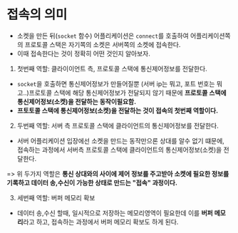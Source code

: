 # 접속의 의미
- 소켓을 만든 뒤(`socket` 함수) 어플리케이션은 `connect`를 호출하여 어플리케이션쪽의 프로토콜 스택은 자기쪽의 소켓은 서버쪽의 소켓에 접속한다.
- 이때 접속한다는 것이 정확히 어떤 것인지 알아보자.

1. 첫번째 역할: 클라이이언트 측, 프로토콜 스택에 통신제어정보를 전달한다.
- `socket`을 호출하면 통신제어정보가 만들어질뿐 (서버 ip는 뭐고, 포트 번호는 뭐고..)프로토콜 스택에 해당 통신제어정보가 전달되지 않기 때문에 **프로토콜 스택에 통신제어정보(소켓)을 전달하는 동작이필요함.**
- **프토토콜 스택에 통신제어정보(소켓)을 전달하는 것이 접속의 첫번째 역할이다.**

2. 두번째 역할: 서버 측 프로토콜 스택에 클라이언트의 통신제어정보를 전달한다.
- 서버 어플리케이션 입장에선 소켓을 만드는 동작만으론 상대를 알수 없기 떄문에, 접속하는 과정에서 서버측 프로토콜 스택에 클라이언트의 통신제어정보(소켓)을 전달한다.

=> 위 두가지 역할은 **통신 상대와의 사이에 제어 정보를 주고받아 소켓에 필요한 정보를 기록하고 데이터 송,수신이 가능한 상태로 만드는 "접속" 과정이다.**

3. 세번째 역할: 버퍼 메모리 확보
- 데이터 송,수신 할때, 일시적으로 저장하는 메모리영역이 필요한데 이를 **버퍼 메모리**라고 하고, 접속하는 과정에서 버퍼 메모리 확보도 하게 된다.


